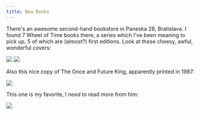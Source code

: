 ```yaml
---
title: New Books
---
```

There\'s an awesome second-hand bookstore in Paneska 28, Bratislava.
I found 7 Wheel of Time books there, a series which I\'ve been meaning to pick
up, 5 of which are (almost?) first editions. Look at these cheesy, awful, wonderful
covers:  

![](/images/wot-books-front.jpg)
![](/images/wot-books-back.jpg)

Also this nice copy of The Once and Future King, apparently printed in 1987:  

![](/images/toafk-front.jpg)

This one is my favorite, I *need* to read more from him:  


![](/images/lions.jpg)
